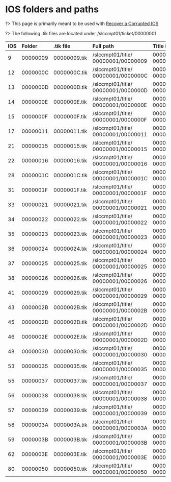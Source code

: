 # IOS folders and paths

?> This page is primarily meant to be used with [Recover a Corrupted IOS](recover-ios)

?> The following .tik files are located under /slccmpt01/ticket/00000001

IOS|Folder  |.tik file   |Full path                               |Title ID
:--|:-------|:-----------|:---------------------------------------|:----------------
9  |00000009|00000009.tik|/slccmpt01/title/&zwnj;00000001/00000009|00000007-00000009
12 |0000000C|0000000C.tik|/slccmpt01/title/&zwnj;00000001/0000000C|00000007-0000000C
13 |0000000D|0000000D.tik|/slccmpt01/title/&zwnj;00000001/0000000D|00000007-0000000D
14 |0000000E|0000000E.tik|/slccmpt01/title/&zwnj;00000001/0000000E|00000007-0000000E
15 |0000000F|0000000F.tik|/slccmpt01/title/&zwnj;00000001/0000000F|00000007-0000000F
17 |00000011|00000011.tik|/slccmpt01/title/&zwnj;00000001/00000011|00000007-00000011
21 |00000015|00000015.tik|/slccmpt01/title/&zwnj;00000001/00000015|00000007-00000015
22 |00000016|00000016.tik|/slccmpt01/title/&zwnj;00000001/00000016|00000007-00000016
28 |0000001C|0000001C.tik|/slccmpt01/title/&zwnj;00000001/0000001C|00000007-0000001C
31 |0000001F|0000001F.tik|/slccmpt01/title/&zwnj;00000001/0000001F|00000007-0000001F
33 |00000021|00000021.tik|/slccmpt01/title/&zwnj;00000001/00000021|00000007-00000021
34 |00000022|00000022.tik|/slccmpt01/title/&zwnj;00000001/00000022|00000007-00000022
35 |00000023|00000023.tik|/slccmpt01/title/&zwnj;00000001/00000023|00000007-00000023
36 |00000024|00000024.tik|/slccmpt01/title/&zwnj;00000001/00000024|00000007-00000024
37 |00000025|00000025.tik|/slccmpt01/title/&zwnj;00000001/00000025|00000007-00000025
38 |00000026|00000026.tik|/slccmpt01/title/&zwnj;00000001/00000026|00000007-00000026
41 |00000029|00000029.tik|/slccmpt01/title/&zwnj;00000001/00000029|00000007-00000029
43 |0000002B|0000002B.tik|/slccmpt01/title/&zwnj;00000001/0000002B|00000007-0000002B
45 |0000002D|0000002D.tik|/slccmpt01/title/&zwnj;00000001/0000002D|00000007-0000002D
46 |0000002E|0000002E.tik|/slccmpt01/title/&zwnj;00000001/0000002D|00000007-0000002D
48 |00000030|00000030.tik|/slccmpt01/title/&zwnj;00000001/00000030|00000007-00000030
53 |00000035|00000035.tik|/slccmpt01/title/&zwnj;00000001/00000035|00000007-00000035
55 |00000037|00000037.tik|/slccmpt01/title/&zwnj;00000001/00000037|00000007-00000037
56 |00000038|00000038.tik|/slccmpt01/title/&zwnj;00000001/00000038|00000007-00000038
57 |00000039|00000039.tik|/slccmpt01/title/&zwnj;00000001/00000039|00000007-00000039
58 |0000003A|0000003A.tik|/slccmpt01/title/&zwnj;00000001/0000003A|00000007-0000003A
59 |0000003B|0000003B.tik|/slccmpt01/title/&zwnj;00000001/0000003B|00000007-0000003B
62 |0000003E|0000003E.tik|/slccmpt01/title/&zwnj;00000001/0000003E|00000007-0000003E
80 |00000050|00000050.tik|/slccmpt01/title/&zwnj;00000001/00000050|00000007-00000050